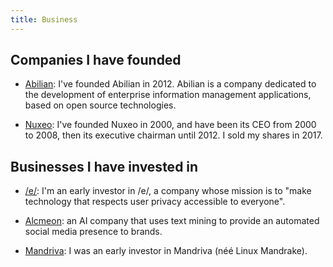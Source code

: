 ```yaml
---
title: Business
---
```


## Companies I have founded

* [Abilian](https://www.abilian.com/): I've founded Abilian in 2012.
  Abilian is a company dedicated to the development of enterprise
  information management applications, based on open source technologies.

* [Nuxeo](https://www.nuxeo.com/): I've founded Nuxeo in 2000,
  and have been its CEO from 2000 to 2008, then its executive chairman until 2012.
  I sold my shares in 2017.

## Businesses I have invested in

* [/e/](https://e.foundation/): I'm an early investor in
  /e/, a company whose mission is to "make technology that respects
  user privacy accessible to everyone".

* [Alcmeon](https://alcmeon.com/): an AI company that
  uses text mining to provide an automated social media presence to
  brands.

* [Mandriva](https://fr.wikipedia.org/wiki/Mandriva): I was an early
  investor in Mandriva (néé Linux Mandrake).
